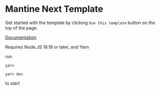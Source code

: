 # Mantine Next Template

Get started with the template by clicking `Use this template` button on the top of the page.

[Documentation](https://mantine.dev/guides/next/)

Requires Node.JS 18.18 or later, and Yarn

run

`yarn`

`yarn dev`

to start
